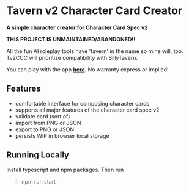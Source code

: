 # Tavern v2 Character Card Creator
**A simple character creator for Character Card Spec v2**

**THIS PROJECT IS UNMAINTAINED/ABANDONED!!**

All the fun AI roleplay tools have 'tavern' in the name so mine will, too. Tv2CCC will prioritize compatibility with SillyTavern.

You can play with the app <a href="https://gaffe-buck.github.io/tavern-v2-character-creator/">**here**</a>. No warranty express or implied!

## Features
* comfortable interface for composing character cards
* supports all major features of the character card spec v2
* validate card (sort of)
* import from PNG or JSON
* export to PNG or JSON
* persists WIP in browser local storage

## Running Locally

Install typescript and npm packages. Then run
> npm run start
